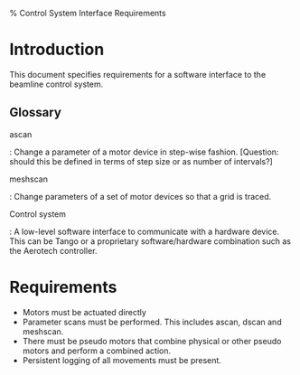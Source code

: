 % Control System Interface Requirements


# Introduction

This document specifies requirements for a software interface to the beamline
control system.


## Glossary

ascan

:   Change a parameter of a motor device in step-wise fashion. [Question: should
    this be defined in terms of step size or as number of intervals?]

meshscan

:   Change parameters of a set of motor devices so that a grid is traced.

Control system

:   A low-level software interface to communicate with a hardware device. This
    can be Tango or a proprietary software/hardware combination such as the
    Aerotech controller.


# Requirements

* Motors must be actuated directly
* Parameter scans must be performed. This includes ascan, dscan and meshscan.
* There must be pseudo motors that combine physical or other pseudo motors and
  perform a combined action.
* Persistent logging of all movements must be present.
